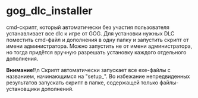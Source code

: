 # gog_dlc_installer
cmd-скрипт, который автоматически без участия пользователя устанавливает все dlc к игре от GOG.
Для установки нужных DLC поместить cmd-файл и дополнения в одну папку и запустить скрипт от имени администратора.
Можно запустить не от имени администратора, но тогда придётся вручную разрешать установку каждого отдельного дополнения.

**Внимание!**\n
Скрипт автоматически запускает все exe-файлы с названием, начинающимся на "setup_". Во избежание непредвиденных результатов запускать скрипт в папке, содержащей только файлы-установщики дополнений.
